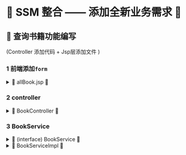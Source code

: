# &#127800; SSM 整合 —— 添加全新业务需求 &#127800; 

## &#127800; 查询书籍功能编写
(Controller 添加代码 + Jsp层添加文件 )

### 1 前端添加`form` 

<details>
<summary> &#127809; allBook.jsp &#127809; </summary>
  
```html
<%--        add function--%>
        <div class="col-md-4 column">
            <form class="form-inline" action="${pageContext.request.contextPath}/book/queryBook" method="post" style="float: right">
                <span style="color: red; font-weight: bold">${error}</span>
                <input type="text" name="queryBookName" class="form-control" placeholder="请输入要查询的书籍">
                <input type="submit" value="查询" class="btn btn-primary">
            </form>
        </div>
```
</details>


### 2 controller
  
<details>
<summary> &#127809; BookController &#127809; </summary>
  
```java
    // 查询书籍
    @RequestMapping("/queryBook")
    public String queryBook(String queryBookName, Model model){
        Books books = bookService.queryBookByName(queryBookName);
        List<Books> list = new ArrayList<>();
        list.add(books);

        if (books == null){
            list = bookService.queryAllBook();
            model.addAttribute("error", "未查到");
        }
        
        model.addAttribute("list", list);
        return "allBook";
    }
```
</details>


### 3 BookService
  
<details>
<summary> &#127809; (interface) BookService &#127809; </summary>
  
```java
    // 根据书名查询书籍
    Books queryBookByName(String bookName);
```
</details>
  
<details>
<summary> &#127809; BookServiceImpl &#127809; </summary>
  
```java
    public Books queryBookByName(String bookName){
        return bookMapper.queryBookByName(bookName);
    }
```
</details>

